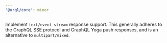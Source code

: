 ```yaml
---
'@urql/core': minor
---
```


Implement `text/event-stream` response support. This generally adheres to the GraphQL SSE protocol and GraphQL Yoga push responses, and is an alternative to `multipart/mixed`.

